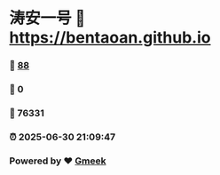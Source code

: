 # 涛安一号 :link: https://bentaoan.github.io 
### :page_facing_up: [88](https://bentaoan.github.io/tag.html) 
### :speech_balloon: 0 
### :hibiscus: 76331 
### :alarm_clock: 2025-06-30 21:09:47 
### Powered by :heart: [Gmeek](https://github.com/Meekdai/Gmeek)
